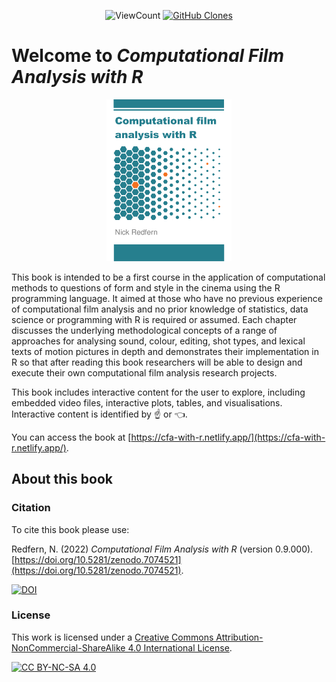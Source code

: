 <p align="center">
    <img alt="ViewCount" src="https://views.whatilearened.today/views/github/DrNickRedfern/github-clone-count-badge.svg">
    <a href='https://github.com/DrNickRedfern/github-clone-count-badge'><img alt='GitHub Clones' src='https://img.shields.io/badge/dynamic/json?color=success&label=Clone&query=count&url=https://gist.githubusercontent.com/DrNickRedfern/cf89f3274d06170b8a4973039aa6220a/raw/clone.json&logo=github'></a>
</p>

# Welcome to *Computational Film Analysis with R*

<p align="center">
<img src="Images/cover.png" alt="Computational Film Analysis with R" width="200">
</p>

This book is intended to be a first course in the application of computational methods to questions of form and style in the cinema using the R programming language. It aimed at those who have no previous experience of computational film analysis and no prior knowledge of statistics, data science or programming with R is required or assumed. Each chapter discusses the underlying methodological concepts of a range of approaches for analysing sound, colour, editing, shot types, and lexical texts of motion pictures in depth and demonstrates their implementation in R so that after reading this book researchers will be able to design and execute their own computational film analysis research projects.

This book includes interactive content for the user to explore, including embedded video files, interactive plots, tables, and visualisations. Interactive content is identified by :point_up: or :point_left:.

You can access the book at [https://cfa-with-r.netlify.app/](https://cfa-with-r.netlify.app/).

## About this book

### Citation
To cite this book please use:

Redfern, N. (2022) *Computational Film Analysis with R* (version 0.9.000). [https://doi.org/10.5281/zenodo.7074521](https://doi.org/10.5281/zenodo.7074521).

<a href="https://doi.org/10.5281/zenodo.7074521"><img src="https://zenodo.org/badge/DOI/10.5281/zenodo.7074521.svg" alt="DOI"></a>

### License
This work is licensed under a
[Creative Commons Attribution-NonCommercial-ShareAlike 4.0 International License][cc-by-nc-sa].

[![CC BY-NC-SA 4.0][cc-by-nc-sa-image]][cc-by-nc-sa]

[cc-by-nc-sa]: http://creativecommons.org/licenses/by-nc-sa/4.0/
[cc-by-nc-sa-image]: https://licensebuttons.net/l/by-nc-sa/4.0/88x31.png
[cc-by-nc-sa-shield]: https://img.shields.io/badge/License-CC%20BY--NC--SA%204.0-lightgrey.svg
